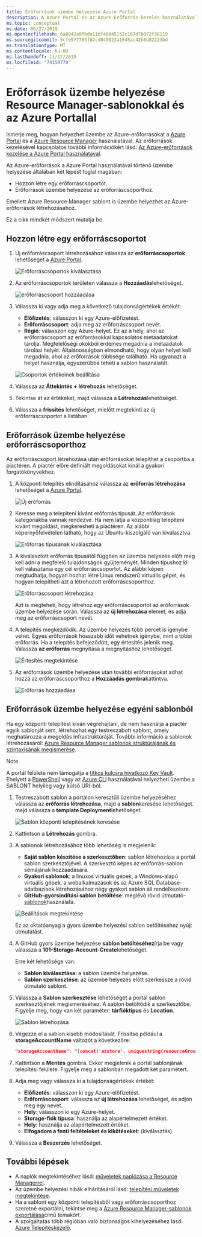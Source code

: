 ```yaml
---
title: Erőforrások üzembe helyezése Azure Portal
description: A Azure Portal és az Azure Erőforrás-kezelés használatával az erőforrásokat üzembe helyezheti az előfizetésében található erőforráscsoporthoz.
ms.topic: conceptual
ms.date: 06/27/2019
ms.openlocfilehash: 6a8842a9fbda11bf48d45152c167d7b072f38119
ms.sourcegitcommit: 5cfe977783f02cd045023a1645ac42b8d82223bd
ms.translationtype: MT
ms.contentlocale: hu-HU
ms.lasthandoff: 11/17/2019
ms.locfileid: "74150770"
---
```

# <a name="deploy-resources-with-resource-manager-templates-and-azure-portal"></a>Erőforrások üzembe helyezése Resource Manager-sablonokkal és az Azure Portallal

Ismerje meg, hogyan helyezhet üzembe az Azure-erőforrásokat a [Azure Portal](https://portal.azure.com) és a [Azure Resource Manager](resource-group-overview.md) használatával. Az erőforrások kezelésével kapcsolatos további információkért lásd: [Az Azure-erőforrások kezelése a Azure Portal használatával](manage-resources-portal.md).

Az Azure-erőforrások a Azure Portal használatával történő üzembe helyezése általában két lépést foglal magában:

- Hozzon létre egy erőforráscsoportot.
- Erőforrások üzembe helyezése az erőforráscsoporthoz.

Emellett Azure Resource Manager sablont is üzembe helyezhet az Azure-erőforrások létrehozásához.

Ez a cikk mindkét módszert mutatja be.

## <a name="create-a-resource-group"></a>Hozzon létre egy erőforráscsoportot

1. Új erőforráscsoport létrehozásához válassza az **erőforráscsoportok** lehetőséget a [Azure Portal](https://portal.azure.com).

   ![Erőforráscsoportok kiválasztása](./media/resource-group-template-deploy-portal/select-resource-groups.png)

1. Az erőforráscsoportok területen válassza a **Hozzáadás**lehetőséget.

   ![erőforráscsoport hozzáadása](./media/resource-group-template-deploy-portal/add-resource-group.png)

1. Válassza ki vagy adja meg a következő tulajdonságértékek értékét:

    - **Előfizetés**: válasszon ki egy Azure-előfizetést.
    - **Erőforráscsoport**: adja meg az erőforráscsoport nevét.
    - **Régió**: válasszon egy Azure-helyet. Ez az a hely, ahol az erőforráscsoport az erőforrásokkal kapcsolatos metaadatokat tárolja. Megfelelőségi okokból érdemes megadnia a metaadatok tárolási helyét. Általánosságban elmondható, hogy olyan helyet kell megadnia, ahol az erőforrások többsége található. Ha ugyanazt a helyet használja, egyszerűbbé teheti a sablon használatát.

   ![Csoportok értékeinek beállítása](./media/resource-group-template-deploy-portal/set-group-properties.png)

1. Válassza az **Áttekintés + létrehozás** lehetőséget.
1. Tekintse át az értékeket, majd válassza a **Létrehozás**lehetőséget.
1. Válassza a **frissítés** lehetőséget, mielőtt megtekinti az új erőforráscsoportot a listában.

## <a name="deploy-resources-to-a-resource-group"></a>Erőforrások üzembe helyezése erőforráscsoporthoz

Az erőforráscsoport létrehozása után erőforrásokat telepíthet a csoportba a piactéren. A piactér előre definiált megoldásokat kínál a gyakori forgatókönyvekhez.

1. A központi telepítés elindításához válassza az **erőforrás létrehozása** lehetőséget a [Azure Portal](https://portal.azure.com).

   ![Új erőforrás](./media/resource-group-template-deploy-portal/new-resources.png)

1. Keresse meg a telepíteni kívánt erőforrás típusát. Az erőforrások kategóriákba vannak rendezve. Ha nem látja a központilag telepíteni kívánt megoldást, megkeresheti a piactéren. Az alábbi képernyőfelvételen látható, hogy az Ubuntu-kiszolgáló van kiválasztva.

   ![Erőforrás típusának kiválasztása](./media/resource-group-template-deploy-portal/select-resource-type.png)

1. A kiválasztott erőforrás típusától függően az üzembe helyezés előtt meg kell adni a megfelelő tulajdonságok gyűjteményét. Minden típushoz ki kell választania egy cél erőforráscsoportot. Az alábbi képen megtudhatja, hogyan hozhat létre Linux rendszerű virtuális gépet, és hogyan telepítheti azt a létrehozott erőforráscsoporthoz.

   ![Erőforráscsoport létrehozása](./media/resource-group-template-deploy-portal/select-existing-group.png)

   Azt is megteheti, hogy létrehoz egy erőforráscsoportot az erőforrások üzembe helyezése során. Válassza az **új létrehozása** elemet, és adja meg az erőforráscsoport nevét.

1. A telepítés megkezdődik. Az üzembe helyezés több percet is igénybe vehet. Egyes erőforrások hosszabb időt vehetnek igénybe, mint a többi erőforrás. Ha a telepítés befejeződött, egy értesítés jelenik meg. Válassza **az erőforrás** megnyitása a megnyitáshoz lehetőséget.

   ![Értesítés megtekintése](./media/resource-group-template-deploy-portal/view-notification.png)

1. Az erőforrások üzembe helyezése után további erőforrásokat adhat hozzá az erőforráscsoporthoz a **Hozzáadás gombra**kattintva.

   ![Erőforrás hozzáadása](./media/resource-group-template-deploy-portal/add-resource.png)

## <a name="deploy-resources-from-custom-template"></a>Erőforrások üzembe helyezése egyéni sablonból

Ha egy központi telepítést kíván végrehajtani, de nem használja a piactér egyik sablonját sem, létrehozhat egy testreszabott sablont, amely meghatározza a megoldás infrastruktúráját. További információ a sablonok létrehozásáról: [Azure Resource Manager sablonok struktúrájának és szintaxisának megismerése](resource-group-authoring-templates.md).

> [!NOTE]
> A portál felülete nem támogatja a [titkos kulcsra hivatkozó Key Vault](resource-manager-keyvault-parameter.md). Ehelyett a [PowerShell](resource-group-template-deploy.md) vagy az [Azure CLI](resource-group-template-deploy-cli.md) használatával helyezheti üzembe a SABLONT helyileg vagy külső URI-ból.

1. Testreszabott sablon a portálon keresztüli üzembe helyezéséhez válassza az **erőforrás létrehozása**, majd a **sablon**keresése lehetőséget. majd válassza a **template Deployment**lehetőséget.

   ![Sablon központi telepítésének keresése](./media/resource-group-template-deploy-portal/search-template.png)

1. Kattintson a **Létrehozás** gombra.
1. A sablonok létrehozásához több lehetőség is megjelenik:

    - **Saját sablon készítése a szerkesztőben**: sablon létrehozása a portál sablon szerkesztőjével.  A szerkesztő képes az erőforrás-sablon sémájának hozzáadására.
    - **Gyakori sablonok**: a linuxos virtuális gépek, a Windows-alapú virtuális gépek, a webalkalmazások és az Azure SQL Database-adatbázisok létrehozásához négy gyakori sablon áll rendelkezésre.
    - **GitHub-gyorsindítási sablon betöltése**: meglévő rövid útmutató- [sablonok](https://azure.microsoft.com/resources/templates/)használata.

   ![Beállítások megtekintése](./media/resource-group-template-deploy-portal/see-options.png)

    Ez az oktatóanyag a gyors üzembe helyezési sablon betöltéséhez nyújt útmutatást.

1. A GitHub gyors üzembe helyezése **sablon betöltéséhez**írja be vagy válassza a **101-Storage-Account-Create**lehetőséget.

    Erre két lehetősége van:

    - **Sablon kiválasztása**: a sablon üzembe helyezése.
    - **Sablon szerkesztése**: az üzembe helyezés előtt szerkessze a rövid útmutató sablont.

1. Válassza a **Sablon szerkesztése** lehetőséget a portál sablon szerkesztőjének megismeréséhez. A sablon betöltődik a szerkesztőbe. Figyelje meg, hogy van két paraméter: **tárfióktípus** és **Location**.

   ![Sablon létrehozása](./media/resource-group-template-deploy-portal/show-json.png)

1. Végezze el a sablon kisebb módosítását. Frissítse például a **storageAccountName** változót a következőre:

    ```json
    "storageAccountName": "[concat('azstore', uniquestring(resourceGroup().id))]"
    ```

1. Kattintson a **Mentés** gombra. Ekkor megjelenik a portál sablonjának telepítési felülete. Figyelje meg a sablonban megadott két paramétert.
1. Adja meg vagy válassza ki a tulajdonságértékek értékét:

    - **Előfizetés**: válasszon ki egy Azure-előfizetést.
    - **Erőforráscsoport**: válassza az **új létrehozása** lehetőséget, és adjon meg egy nevet.
    - **Hely**: válasszon ki egy Azure-helyet.
    - **Storage-fiók típusa**: használja az alapértelmezett értéket.
    - **Hely**: használja az alapértelmezett értéket.
    - **Elfogadom a fenti feltételeket és kikötéseket**: (kiválasztás)

1. Válassza a **Beszerzés** lehetőséget.

## <a name="next-steps"></a>További lépések

- A naplók megtekintéséhez lásd: [műveletek naplózása a Resource Managerrel](./resource-group-audit.md).
- Az üzembe helyezési hibák elhárításáról lásd: [telepítési műveletek megtekintése](./resource-manager-deployment-operations.md).
- Ha a sablont egy központi telepítésből vagy erőforráscsoporthoz szeretné exportálni, tekintse meg a [Azure Resource Manager-sablonok exportálása](./manage-resource-groups-portal.md#export-resource-groups-to-templates)című témakört.
- A szolgáltatás több régióban való biztonságos kihelyezéséhez lásd: [Azure Telepítéskezelő](./deployment-manager-overview.md).
